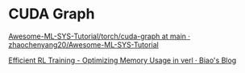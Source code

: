 # CUDA Graph

[Awesome-ML-SYS-Tutorial/torch/cuda-graph at main · zhaochenyang20/Awesome-ML-SYS-Tutorial](https://github.com/zhaochenyang20/Awesome-ML-SYS-Tutorial/tree/main/torch/cuda-graph)

[Efficient RL Training - Optimizing Memory Usage in verl · Biao's Blog](https://hebiao064.github.io/rl-memory-management)